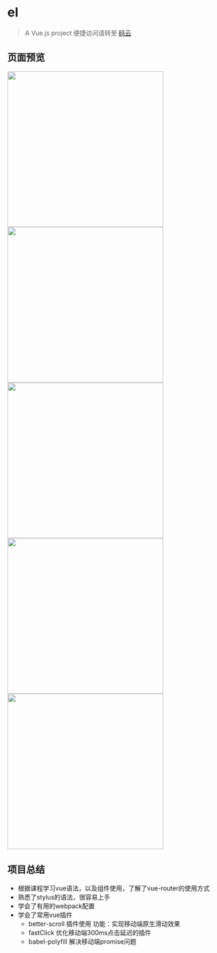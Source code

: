 # el

> A Vue.js project 便捷访问请转至 <a href="https://gitee.com/closeroop/el">码云</a>

## 页面预览

<img src="https://gitee.com/closeroop/el/raw/master/screenShoot/Screenshot_20181022-184152.jpg"  height=350 /><img src="https://gitee.com/closeroop/el/raw/master/screenShoot/Screenshot_20181022-184431.jpg"  height=350 /><img src="https://gitee.com/closeroop/el/raw/master/screenShoot/Screenshot_20181022-184248.jpg"  height=350 /><img src="https://gitee.com/closeroop/el/raw/master/screenShoot/Screenshot_20181022-184242.jpg"  height=350 /><img src="https://gitee.com/closeroop/el/raw/master/screenShoot/Screenshot_20181022-184330.jpg"  height=350 />

## 项目总结
  * 根据课程学习vue语法，以及组件使用，了解了vue-router的使用方式
  * 熟悉了stylus的语法，很容易上手
  * 学会了有用的webpack配置
  * 学会了常用vue插件
    - better-scroll 插件使用 功能：实现移动端原生滑动效果
    - fastClick 优化移动端300ms点击延迟的插件
    - babel-polyfill  解决移动端promise问题
